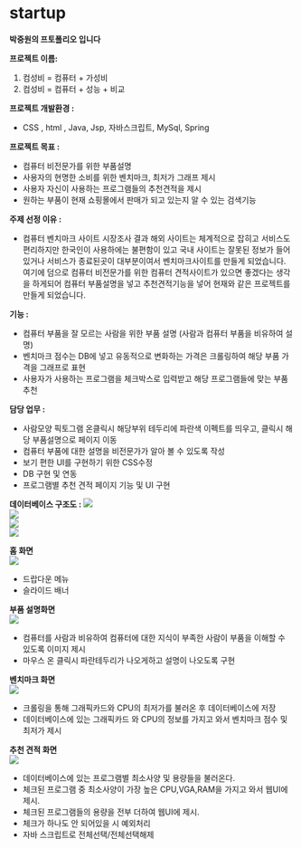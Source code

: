 # startup

<b>박중원의 프토폴리오 입니다</b>

<b>프로젝트 이름:</b>
1. 컴성비  = 컴퓨터 + 가성비
2. 컴성비 = 컴퓨터 + 성능 + 비교

<b>프로젝트 개발환경 :</b>
- CSS , html , Java, Jsp, 자바스크립트, MySql, Spring

<b>프로젝트 목표 : </b>
- 컴퓨터 비전문가를 위한 부품설명
- 사용자의 현명한 소비를 위한 벤치마크, 최저가 그래프 제시
- 사용자 자신이 사용하는 프로그램들의 추천견적을 제시
- 원하는 부품이 현재 쇼핑몰에서 판매가 되고 있는지 알 수 있는 검색기능

<b>주제 선정 이유 :</b>
- 컴퓨터 벤치마크 사이트 시장조사 결과 해외 사이트는 체계적으로 잡히고 서비스도 편리하지만 한국인이 사용하에는 불편함이 있고 국내 사이트는 잘못된 정보가 들어있거나 서비스가 종료된곳이 대부분이여서 벤치마크사이트를 만들게 되었습니다. 여기에 덤으로 컴퓨터 비전문가를 위한 컴퓨터 견적사이트가 있으면 좋겠다는 생각을 하게되어 컴퓨터 부품설명을 넣고 추천견적기능을 넣어 현재와 같은 프로젝트를 만들게 되었습니다.

<b>기능 : </b>
- 컴퓨터 부품을 잘 모르는 사람을 위한 부품 설명 (사람과 컴퓨터 부품을 비유하여 설명)
- 벤치마크 점수는 DB에 넣고 유동적으로 변화하는 가격은 크롤링하여 해당 부품 가격을 그래프로 표현 
- 사용자가 사용하는 프로그램을 체크박스로 입력받고 해당 프로그램들에 맞는 부품 추천 

<b> 담당 업무 :</b>
- 사람모양 픽토그램 온클릭시 해당부위 테두리에 파란색 이펙트를 띄우고, 클릭시 해당 부품설명으로 페이지 이동 
- 컴퓨터 부품에 대한 설명을 비전문가가 알아 볼 수 있도록 작성
- 보기 편한 UI를 구현하기 위한 CSS수정
- DB 구현 및 연동
- 프로그램별 추천 견적 페이지 기능 및 UI 구현

<b> 데이터베이스 구조도 :</b>
<img src="https://user-images.githubusercontent.com/71125201/126037476-e3737311-0633-4b17-be25-3057a7315da9.png"><br>
<img src="https://user-images.githubusercontent.com/71125201/126037416-19de460f-a30f-4cfe-b3a7-1b55bcc5a101.png"><br>
<img src="https://user-images.githubusercontent.com/71125201/126037434-648c5172-7477-47c1-8dbc-6bed0b64bb2e.png"><br>
<img src="https://user-images.githubusercontent.com/71125201/126037447-9f282bff-d0fe-4e36-b5cf-d4cc7e5be968.png"><br>

<b>홈 화면</b> <br>
<img src="https://user-images.githubusercontent.com/71125201/126035488-efe86704-4ef2-4b48-b242-4bafe19f1e86.gif"><br>
- 드랍다운 메뉴
- 슬라이드 배너<br>

<b>부품 설명화면</b> <br>
<img src="https://user-images.githubusercontent.com/71125201/126035484-8667ed23-2c86-450a-970a-7c7e5fd5c603.gif"><br>
- 컴퓨터를 사람과 비유하여 컴퓨터에 대한 지식이 부족한 사람이 부품을 이해할 수 있도록 이미지 제시
- 마우스 온 클릭시 파란테두리가 나오게하고 설명이 나오도록 구현<br>

<b>벤치마크 화면</b><br>
<img src="https://user-images.githubusercontent.com/71125201/126035487-becd1f09-0643-4e26-911b-e0dbae52c7a5.gif"><br>
- 크롤링을 통해 그래픽카드와 CPU의 최저가를 불러온 후 데이터베이스에 저장
- 데이터베이스에 있는 그래픽카드 와 CPU의 정보를 가지고 와서 벤치마크 점수 및 최저가 제시<br>

<b>추천 견적 화면</b><br>
<img src="https://user-images.githubusercontent.com/71125201/126035486-ee606aae-54a5-4f07-ae64-a230bfb84b79.gif"><br>
- 데이터베이스에 있는 프로그램별 최소사양 및 용량들을 불러온다.
- 체크된 프로그램 중 최소사양이 가장 높은 CPU,VGA,RAM을 가지고 와서 웹UI에 제시.
- 체크된 프로그램들의 용량을 전부 더하여 웹UI에 제시.
- 체크가 하나도 안 되어있을  시 예외처리
- 자바 스크립트로 전체선택/전체선택해제 



